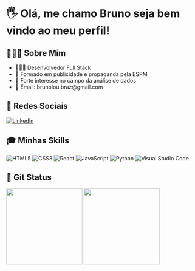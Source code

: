 # 🖐 Olá, me chamo Bruno seja bem vindo ao meu perfil!

## 👱🏼‍♂️ Sobre Mim
<ul>
  <li>👨🏼‍💻 Desenvolvedor Full Stack</li>
  <li>🏫 Formado em publicidade e propaganda pela ESPM</li>
  <li>🎲 Forte interesse no campo da análise de dados</li>
  <li>📧 Email: brunolou.braz@gmail.com</li>
</ul>

## 📱 Redes Sociais
[![LinkedIn](https://img.shields.io/badge/linkedin-%230077B5.svg?style=for-the-badge&logo=linkedin&logoColor=white)](https://www.linkedin.com/in/bruno-loureiro-braz/)

## 🎓 Minhas Skills
![HTML5](https://img.shields.io/badge/html5-%23E34F26.svg?style=for-the-badge&logo=html5&logoColor=white) 
![CSS3](https://img.shields.io/badge/css3-%231572B6.svg?style=for-the-badge&logo=css3&logoColor=white)
![React](https://img.shields.io/badge/react-%2320232a.svg?style=for-the-badge&logo=react&logoColor=%2361DAFB)
![JavaScript](https://img.shields.io/badge/javascript-%23323330.svg?style=for-the-badge&logo=javascript&logoColor=%23F7DF1E)
![Python](https://img.shields.io/badge/python-3670A0?style=for-the-badge&logo=python&logoColor=ffdd54)
![Visual Studio Code](https://img.shields.io/badge/Visual%20Studio%20Code-0078d7.svg?style=for-the-badge&logo=visual-studio-code&logoColor=white)

## 📝 Git Status
<img src="https://github-readme-stats.vercel.app/api?username=brunoloubraz&theme=transparent" height="200" />
<img src="https://github-readme-stats.vercel.app/api/top-langs/?username=brunoloubraz&theme=transparent&layout=donut" height="200" />
<!--
**brunoloubraz/brunoloubraz** is a ✨ _special_ ✨ repository because its `README.md` (this file) appears on your GitHub profile.

Here are some ideas to get you started:

- 🔭 I’m currently working on ...
- 🌱 I’m currently learning ...
- 👯 I’m looking to collaborate on ...
- 🤔 I’m looking for help with ...
- 💬 Ask me about ...
- 📫 How to reach me: ...
- 😄 Pronouns: ...
- ⚡ Fun fact: ...
-->
